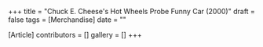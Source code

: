 +++
title = "Chuck E. Cheese's Hot Wheels Probe Funny Car (2000)"
draft = false
tags = [Merchandise]
date = ""

[Article]
contributors = []
gallery = []
+++